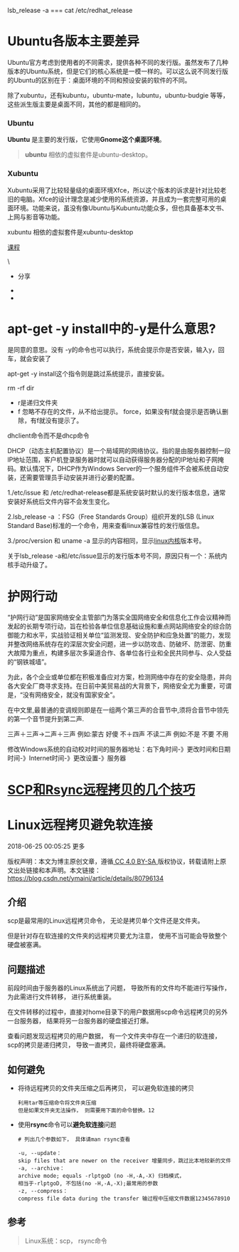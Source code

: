 lsb_release -a   ===  cat /etc/redhat_release

# Ubuntu各版本主要差异

Ubuntu官方考虑到使用者的不同需求，提供各种不同的发行版。虽然发布了几种版本的Ubuntu系统，但是它们的核心系统是一模一样的。可以这么说不同发行版的Ubuntu的区别在于：桌面环境的不同和预设安装的软件的不同。

除了xubuntu，还有kubuntu，ubuntu-mate，lubuntu，ubuntu-budgie 等等，这些派生版主要是桌面不同，其他的都是相同的。

### Ubuntu

**Ubuntu** 是主要的发行版，它使用**Gnome这个桌面环境**。

> **ubuntu** 相依的虚拟套件是ubuntu-desktop。

### Xubuntu

Xubuntu采用了比较轻量级的桌面环境Xfce，所以这个版本的诉求是针对比较老旧的电脑。Xfce的设计理念是减少使用的系统资源，并且成为一套完整可用的桌面环境。功能来说，虽没有像Ubuntu与Kubuntu功能众多，但也具备基本文书、上网与影音等功能。

xubuntu 相依的虚拟套件是xubuntu-desktop





[课程](https://www.imooc.com/course/list)

\

- 分享
-  

-  





# apt-get -y install中的-y是什么意思?

是同意的意思。没有 -y的命令也可以执行，系统会提示你是否安装，输入y，回车，就会安装了

apt-get -y install这个指令则是跳过系统提示，直接安装。



rm -rf  dir     

- r是递归文件夹
- f 忽略不存在的文件，从不给出提示。 force，如果没有f就会提示是否确认删除，有f就没有提示了。



dhclient命令而不是dhcp命令

 DHCP（动态主机配置协议）是一个局域网的网络协议。指的是由服务器控制一段lP地址范围，客户机登录服务器时就可以自动获得服务器分配的lP地址和子网掩码。默认情况下，DHCP作为Windows Server的一个服务组件不会被系统自动安装，还需要管理员手动安装并进行必要的配置。 



 1./etc/issue 和 /etc/redhat-release都是系统安装时默认的发行版本信息，通常安装好系统后文件内容不会发生变化。

2.lsb_release -a ：FSG（Free Standards Group）组织开发的LSB (Linux Standard Base)标准的一个命令，用来查看linux兼容性的发行版信息。

3./proc/version 和 uname -a 显示的内容相同，显示[linux内核](https://www.baidu.com/s?wd=linux内核&tn=SE_PcZhidaonwhc_ngpagmjz&rsv_dl=gh_pc_zhidao)版本号。

关于lsb_release -a和/etc/issue显示的发行版本号不同，原因只有一个：系统内核手动升级了。 

# 护网行动

“护网行动”是国家网络安全主管部门为落实全国网络安全和信息化工作会议精神而发起的长期专项行动，旨在检验各单位信息基础设施和重点网站网络安全的综合防御能力和水平，实战验证相关单位“监测发现、安全防护和应急处置”的能力，发现并整改网络系统存在的深层次安全问题，进一步以防攻击、防破坏、防泄密、防重大故障为重点，构建多层次多渠道合作、各单位各行业和全民共同参与、众人受益的“钢铁城墙”。



为此，各个企业或单位都在积极准备应对方案，检测网络中存在的安全隐患，并向各大安全厂商寻求支持。在日前中美贸易战的大背景下，网络安全尤为重要，可谓是，“没有网络安全，就没有国家安全”。

在中文里,最普通的变调规则即是在一组两个第三声的合音节中,须将合音节中领先的第一个音节提升到第二声.

 三声＋三声→二声＋三声
例如:蒙古 好傻
不＋四声 不读二声
例如:不是 不要 不用 

修改Windows系统的自动校对时间的服务器地址：右下角时间-》更改时间和日期时间-》Internet时间-》更改设置-》服务器

# [SCP和Rsync远程拷贝的几个技巧](https://www.cnblogs.com/kevingrace/p/8529792.html)



# Linux远程拷贝避免软连接

2018-06-25 00:05:25  更多



版权声明：本文为博主原创文章，遵循[ CC 4.0 BY-SA ](http://creativecommons.org/licenses/by-sa/4.0/)版权协议，转载请附上原文出处链接和本声明。本文链接：https://blog.csdn.net/ymaini/article/details/80796134

## 介绍

scp是最常用的Linux远程拷贝命令， 无论是拷贝单个文件还是文件夹。

但是针对存在软连接的文件夹的远程拷贝要尤为注意， 使用不当可能会导致整个硬盘被塞满。

## 问题描述

前段时间由于服务器的Linux系统出了问题， 导致所有的文件均不能进行写操作， 为此需进行文件转移， 进行系统重装。

在文件转移的过程中，直接对home目录下的用户数据用scp命令远程拷贝的另外一台服务器， 结果将另一台服务器的硬盘接近打爆。

查看问题发现远程拷贝的用户数据， 有一个文件夹中存在一个递归的软连接， scp的拷贝是递归拷贝， 导致一直拷贝，最终将硬盘塞满。

## 如何避免

- 将待远程拷贝的文件夹压缩之后再拷贝， 可以避免软连接的拷贝

  ```
  利用tar等压缩命令将文件夹压缩
  但是如果文件夹无法操作， 则需要用下面的命令替换。12
  ```

- 使用**rsync**命令可以**避免软连接**问题

  ```
  # 列出几个参数如下， 具体请man rsync查看
  
  -u, --update：
  skip files that are newer on the receiver 增量同步，跳过比本地较新的文件
  -a, --archive：
  archive mode; equals -rlptgoD (no -H,-A,-X) 归档模式，
  相当于-rlptgoD, 不包括(no -H,-A,-X);最常用的参数
  -z, --compress：
  compress file data during the transfer 输过程中压缩文件数据12345678910
  ```

## 参考

> Linux系统：scp， rsync命令